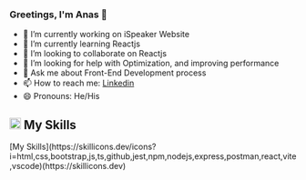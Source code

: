 ### Greetings, I'm Anas 👋


- 🔭 I’m currently working on iSpeaker Website
- 🌱 I’m currently learning Reactjs
- 👯 I’m looking to collaborate on Reactjs
- 🤔 I’m looking for help with Optimization, and improving performance
- 💬 Ask me about Front-End Development process
- 📫 How to reach me: [Linkedin](https://www.linkedin.com/in/anas-tariq-15b569113/)
- 😄 Pronouns: He/His


<h2> <img width="20" src="https://github.githubassets.com/images/icons/emoji/unicode/1f6e0.png"> My Skills</h2>
[My Skills](https://skillicons.dev/icons?i=html,css,bootstrap,js,ts,github,jest,npm,nodejs,express,postman,react,vite,vscode)(https://skillicons.dev)


